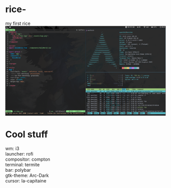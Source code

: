 # rice-
my first rice 
![Screenshot](screenshot.png)
# Cool stuff
wm: i3 <br>
launcher: rofi <br> 
compositor: compton <br> 
terminal: termite <br>
bar: polybar <br>
gtk-theme: Arc-Dark <br>
cursor: la-capitaine <br>

